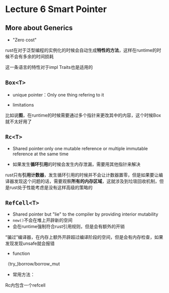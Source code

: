 # Lecture 6 Smart Pointer

## More about Generics

- "Zero cost"

rust在对于泛型编程的实例化的时候会自动生成**特性的方法**，这样在runtime的时候不会有多余的时间损耗

这一条语言的特性对于impl Traits也是适用的

## 	`Box<T>`

- unique pointer：Only one thing refering to it

- limitations

比如说**图**，在runtime的时候需要通过多个指针来更改其中的内容，这个时候Box就不太好用了

## `Rc<T>`

- Shared pointer:only one mutable reference or multiple immutable reference at the same time

- 如果发生**循环引用**的时候会发生内存泄漏，需要用其他指针来解决

rust只有**引用计数器**，发生循环引用的时候并不会让计数器置零，但是如果要让编译器发现这个问题的话，需要观察**所有的内存区域**，这就涉及到垃圾回收机制，但是rust处于性能考虑是没有这样高级的策略的

## `RefCell<T>`

- Shared pointer but "lie" to the compiler by providing interior mutability
- `new()`不会在堆上开辟新的空间
- 会在runtime强制符合rust引用规则，但是会有额外的开销

“骗过”编译器，在内存上额外开辟超过编译阶段的空间，但是会有内存检查，如果发现发现unsafe就会报错

- function

（try_)borrow/borrow_mut

- 常用方法：

Rc内包含一个refcell